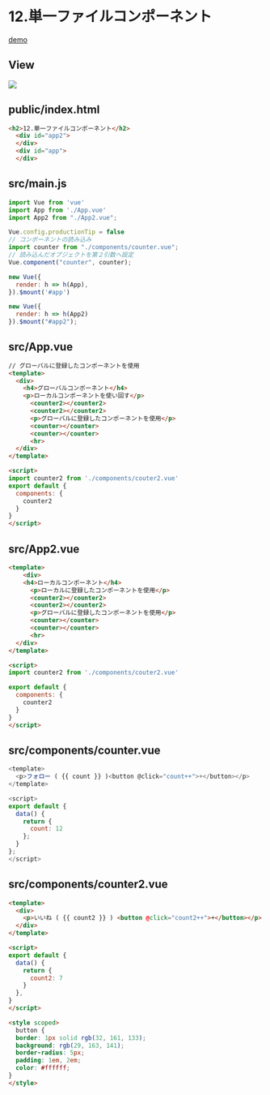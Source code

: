 # 12.単一ファイルコンポーネント

[demo](https://peke-pon.github.io/vue.js/12.singleFileComponent/dist/)

## View

![](https://i.imgur.com/qWRT5Ct.png)

## public/index.html

```html
<h2>12.単一ファイルコンポーネント</h2>
  <div id="app2">
  </div>
  <div id="app">
  </div>
```

## src/main.js

```javascript
import Vue from 'vue'
import App from './App.vue'
import App2 from "./App2.vue";

Vue.config.productionTip = false
// コンポーネントの読み込み
import counter from "./components/counter.vue";
// 読み込んだオブジェクトを第２引数へ設定
Vue.component("counter", counter);

new Vue({
  render: h => h(App),
}).$mount('#app')

new Vue({
  render: h => h(App2)
}).$mount("#app2");
```

## src/App.vue

```html
// グローバルに登録したコンポーネントを使用
<template>
  <div>
    <h4>グローバルコンポーネント</h4>
    <p>ローカルコンポーネントを使い回す</p>
      <counter2></counter2>
      <counter2></counter2>
      <p>グローバルに登録したコンポーネントを使用</p>
      <counter></counter>
      <counter></counter>
      <hr>
  </div>
</template>

<script>
import counter2 from './components/couter2.vue'
export default {
  components: {
    counter2
  }
}
</script>
```

## src/App2.vue

```html
<template>
    <div>
    <h4>ローカルコンポーネント</h4>
      <p>ローカルに登録したコンポーネントを使用</p>
      <counter2></counter2>
      <counter2></counter2>
      <p>グローバルに登録したコンポーネントを使用</p>
      <counter></counter>
      <counter></counter>
      <hr>
  </div>
</template>

<script>
import counter2 from './components/couter2.vue'

export default {
  components: {
    counter2
  }
}
</script>
```

## src/components/counter.vue

```javascript
<template>
  <p>フォロー ( {{ count }} )<button @click="count++">+</button></p>
</template>

<script>
export default {
  data() {
    return {
      count: 12
    };
  }
};
</script>
```

## src/components/counter2.vue

```html
<template>
  <div>
    <p>いいね ( {{ count2 }} ) <button @click="count2++">+</button></p>
  </div>
</template>

<script>
export default {
  data() {
    return {
      count2: 7
    }
  },
}
</script>

<style scoped>
  button {
  border: 1px solid rgb(32, 161, 133);
  background: rgb(29, 163, 141);
  border-radius: 5px;
  padding: 1em, 2em;
  color: #ffffff;
}
</style>
```
